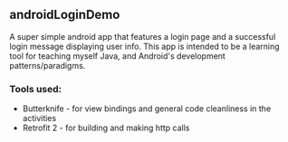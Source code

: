 ## androidLoginDemo

A super simple android app that features a login page and a successful login message displaying user info.
This app is intended to be a learning tool for teaching myself Java, and Android's development
patterns/paradigms.

### Tools used:

* Butterknife - for view bindings and general code cleanliness in the activities
* Retrofit 2 - for building and making http calls